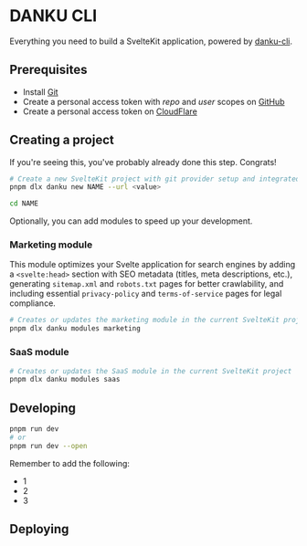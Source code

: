 # DANKU CLI

Everything you need to build a SvelteKit application, powered by [danku-cli](https://github.com/dankudev/danku-cli).

## Prerequisites

- Install [Git](https://git-scm.com/downloads)
- Create a personal access token with *repo* and *user* scopes on [GitHub](https://github.com/settings/personal-access-tokens/new)
- Create a personal access token on [CloudFlare](https://github.com/settings/tokens/new)

## Creating a project

If you're seeing this, you've probably already done this step. Congrats!

```bash
# Create a new SvelteKit project with git provider setup and integrated deployment, automatically configuring your chosen platform and creating a repository
pnpm dlx danku new NAME --url <value>

cd NAME
```

Optionally, you can add modules to speed up your development.

### Marketing module

This module optimizes your Svelte application for search engines by adding a `<svelte:head>` section with SEO metadata (titles, meta descriptions, etc.), generating `sitemap.xml` and `robots.txt` pages for better crawlability, and including essential `privacy-policy` and `terms-of-service` pages for legal compliance.

```bash
# Creates or updates the marketing module in the current SvelteKit project
pnpm dlx danku modules marketing
```

### SaaS module

```bash
# Creates or updates the SaaS module in the current SvelteKit project
pnpm dlx danku modules saas
```

## Developing

```bash
pnpm run dev
# or
pnpm run dev --open
```

Remember to add the following:
- 1
- 2
- 3

## Deploying
